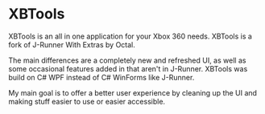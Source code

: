 # XBTools
 

XBTools is an all in one application for your Xbox 360 needs.
XBTools is a fork of J-Runner With Extras by Octal. 

The main differences are a completely new and refreshed UI, as well as some occasional features added in that aren't in J-Runner.
XBTools was build on C# WPF instead of C# WinForms like J-Runner.

My main goal is to offer a better user experience by cleaning up the UI and making stuff easier to use or easier accessible.